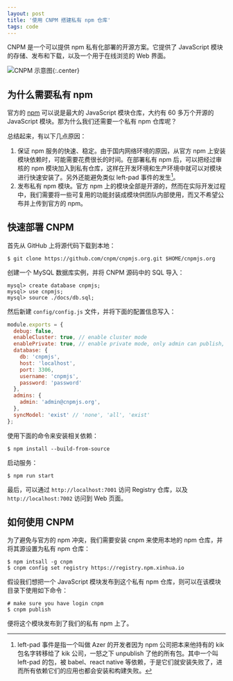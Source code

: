 ```yaml
---
layout: post
title: '使用 CNPM 搭建私有 npm 仓库'
tags: code
---
```


CNPM 是一个可以提供 npm 私有化部署的开源方案。它提供了 JavaScript 模块的存储、发布和下载，以及一个用于在线浏览的 Web 界面。

![CNPM 示意图]({{site.img_url}}/2018-cnpm-architecture.png){:.center}

## 为什么需要私有 npm

官方的 [npm](https://www.npmjs.com/) 可以说是最大的 JavaScript 模块仓库，大约有 60 多万个开源的 JavaScript 模块。那为什么我们还需要一个私有 npm 仓库呢？

总结起来，有以下几点原因：

1. 保证 npm 服务的快速、稳定。由于国内网络环境的原因，从官方 npm 上安装模块依赖时，可能需要花费很长的时间。在部署私有 npm 后，可以把经过审核的 npm 模块加入到私有仓库，这样在开发环境和生产环境中就可以对模块进行快速安装了。另外还能避免类似 left-pad 事件的发生[^1]。
2. 发布私有 npm 模块。官方 npm 上的模块全部是开源的，然而在实际开发过程中，我们需要将一些可复用的功能封装成模块供团队内部使用，而又不希望公布并上传到官方的 npm。


## 快速部署 CNPM

首先从 GitHub 上将源代码下载到本地：

```terminal
$ git clone https://github.com/cnpm/cnpmjs.org.git $HOME/cnpmjs.org
```

创建一个 MySQL 数据库实例，并将 CNPM 源码中的 SQL 导入：

```terminal
mysql> create database cnpmjs;
mysql> use cnpmjs;
mysql> source ./docs/db.sql;
```

然后新建 `config/config.js` 文件，并将下面的配置信息写入：

```js
module.exports = {
  debug: false,
  enableCluster: true, // enable cluster mode
  enablePrivate: true, // enable private mode, only admin can publish, other use just can sync package from source npm
  database: {
    db: 'cnpmjs',
    host: 'localhost',
    port: 3306,
    username: 'cnpmjs',
    password: 'password'
  },
  admins: {
    admin: 'admin@cnpmjs.org',
  },
  syncModel: 'exist' // 'none', 'all', 'exist'
};
```

使用下面的命令来安装相关依赖：

```terminal
$ npm install --build-from-source
```

启动服务：

```terminal
$ npm run start
```

最后，可以通过 `http://localhost:7001` 访问 Registry 仓库，以及 `http://localhost:7002` 访问到 Web 页面。

## 如何使用 CNPM

为了避免与官方的 npm 冲突，我们需要安装 cnpm 来使用本地的 npm 仓库，并将其源设置为私有 npm 仓库：

```terminal
$ npm intsall -g cnpm
$ cnpm config set registry https://registry.npm.xinhua.io
```

假设我们想把一个 JavaScript 模块发布到这个私有 npm 仓库，则可以在该模块目录下使用如下命令：

```terminal
# make sure you have login cnpm
$ cnpm publish
```

便将这个模块发布到了我们的私有 npm 上了。


[^1]: left-pad 事件是指一个叫做 Azer 的开发者因为 npm 公司把本来他持有的 kik 包名字转移给了 kik 公司，一怒之下 unpublish 了他的所有包。其中一个叫 left-pad 的包，被 babel、react native 等依赖，于是它们就安装失败了，进而所有依赖它们的应用也都会安装和构建失败。